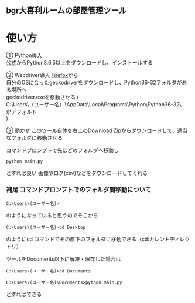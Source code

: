 ## bgr大喜利ルームの部屋管理ツール

# 使い方

① Python導入  
[公式](https://www.python.org/)からPython3.6.5以上をダウンロードし、インストールする  

② Webdriver導入
[Firefox](https://github.com/mozilla/geckodriver/releases)から  
自分のOSに合ったgeckodriverをダウンロードし、Python36-32フォルダがある場所へ  
geckodriver.exeを移動させる
(  
C:\Users\（ユーザー名）\AppData\Local\Programs\Python\Python36-32\  
がデフォルト  
) 

③ 動かす
このツール自体を右上のDownload Zipからダウンロードして、適当なフォルダに移動させる  

コマンドプロンプトで先ほどのフォルダへ移動し

```
python main.py
```

とすれば良い 
画像やログ(csv)などをダウンロードしてくれる



### 補足 コマンドプロンプトでのフォルダ間移動について  
```
C:\Users\(ユーザー名)>
```

のようになっていると思うのでそこから  

```
C:\Users\(ユーザー名)>cd Desktop
```

のようにcd コマンドでその直下のフォルダに移動できる（cd:カレントディレクトリ） 

ツールをDocuments以下に解凍・保存した場合は

```
C:\Users\(ユーザー名)>cd Documents

C:\Users\(ユーザー名)\Documents>python main.py
```

とすればできる